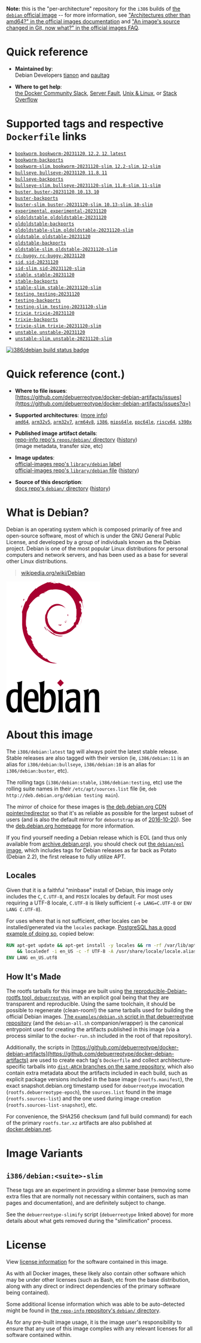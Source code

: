 <!--

********************************************************************************

WARNING:

    DO NOT EDIT "debian/README.md"

    IT IS AUTO-GENERATED

    (from the other files in "debian/" combined with a set of templates)

********************************************************************************

-->

**Note:** this is the "per-architecture" repository for the `i386` builds of [the `debian` official image](https://hub.docker.com/_/debian) -- for more information, see ["Architectures other than amd64?" in the official images documentation](https://github.com/docker-library/official-images#architectures-other-than-amd64) and ["An image's source changed in Git, now what?" in the official images FAQ](https://github.com/docker-library/faq#an-images-source-changed-in-git-now-what).

# Quick reference

-	**Maintained by**:  
	Debian Developers [tianon](https://qa.debian.org/developer.php?login=tianon) and [paultag](https://qa.debian.org/developer.php?login=paultag)

-	**Where to get help**:  
	[the Docker Community Slack](https://dockr.ly/comm-slack), [Server Fault](https://serverfault.com/help/on-topic), [Unix & Linux](https://unix.stackexchange.com/help/on-topic), or [Stack Overflow](https://stackoverflow.com/help/on-topic)

# Supported tags and respective `Dockerfile` links

-	[`bookworm`, `bookworm-20231120`, `12.2`, `12`, `latest`](https://github.com/debuerreotype/docker-debian-artifacts/blob/d6c4fc5e3be61623c7135dd530a80264d74b5c89/bookworm/Dockerfile)
-	[`bookworm-backports`](https://github.com/debuerreotype/docker-debian-artifacts/blob/d6c4fc5e3be61623c7135dd530a80264d74b5c89/bookworm/backports/Dockerfile)
-	[`bookworm-slim`, `bookworm-20231120-slim`, `12.2-slim`, `12-slim`](https://github.com/debuerreotype/docker-debian-artifacts/blob/d6c4fc5e3be61623c7135dd530a80264d74b5c89/bookworm/slim/Dockerfile)
-	[`bullseye`, `bullseye-20231120`, `11.8`, `11`](https://github.com/debuerreotype/docker-debian-artifacts/blob/d6c4fc5e3be61623c7135dd530a80264d74b5c89/bullseye/Dockerfile)
-	[`bullseye-backports`](https://github.com/debuerreotype/docker-debian-artifacts/blob/d6c4fc5e3be61623c7135dd530a80264d74b5c89/bullseye/backports/Dockerfile)
-	[`bullseye-slim`, `bullseye-20231120-slim`, `11.8-slim`, `11-slim`](https://github.com/debuerreotype/docker-debian-artifacts/blob/d6c4fc5e3be61623c7135dd530a80264d74b5c89/bullseye/slim/Dockerfile)
-	[`buster`, `buster-20231120`, `10.13`, `10`](https://github.com/debuerreotype/docker-debian-artifacts/blob/d6c4fc5e3be61623c7135dd530a80264d74b5c89/buster/Dockerfile)
-	[`buster-backports`](https://github.com/debuerreotype/docker-debian-artifacts/blob/d6c4fc5e3be61623c7135dd530a80264d74b5c89/buster/backports/Dockerfile)
-	[`buster-slim`, `buster-20231120-slim`, `10.13-slim`, `10-slim`](https://github.com/debuerreotype/docker-debian-artifacts/blob/d6c4fc5e3be61623c7135dd530a80264d74b5c89/buster/slim/Dockerfile)
-	[`experimental`, `experimental-20231120`](https://github.com/debuerreotype/docker-debian-artifacts/blob/d6c4fc5e3be61623c7135dd530a80264d74b5c89/experimental/Dockerfile)
-	[`oldoldstable`, `oldoldstable-20231120`](https://github.com/debuerreotype/docker-debian-artifacts/blob/d6c4fc5e3be61623c7135dd530a80264d74b5c89/oldoldstable/Dockerfile)
-	[`oldoldstable-backports`](https://github.com/debuerreotype/docker-debian-artifacts/blob/d6c4fc5e3be61623c7135dd530a80264d74b5c89/oldoldstable/backports/Dockerfile)
-	[`oldoldstable-slim`, `oldoldstable-20231120-slim`](https://github.com/debuerreotype/docker-debian-artifacts/blob/d6c4fc5e3be61623c7135dd530a80264d74b5c89/oldoldstable/slim/Dockerfile)
-	[`oldstable`, `oldstable-20231120`](https://github.com/debuerreotype/docker-debian-artifacts/blob/d6c4fc5e3be61623c7135dd530a80264d74b5c89/oldstable/Dockerfile)
-	[`oldstable-backports`](https://github.com/debuerreotype/docker-debian-artifacts/blob/d6c4fc5e3be61623c7135dd530a80264d74b5c89/oldstable/backports/Dockerfile)
-	[`oldstable-slim`, `oldstable-20231120-slim`](https://github.com/debuerreotype/docker-debian-artifacts/blob/d6c4fc5e3be61623c7135dd530a80264d74b5c89/oldstable/slim/Dockerfile)
-	[`rc-buggy`, `rc-buggy-20231120`](https://github.com/debuerreotype/docker-debian-artifacts/blob/d6c4fc5e3be61623c7135dd530a80264d74b5c89/rc-buggy/Dockerfile)
-	[`sid`, `sid-20231120`](https://github.com/debuerreotype/docker-debian-artifacts/blob/d6c4fc5e3be61623c7135dd530a80264d74b5c89/sid/Dockerfile)
-	[`sid-slim`, `sid-20231120-slim`](https://github.com/debuerreotype/docker-debian-artifacts/blob/d6c4fc5e3be61623c7135dd530a80264d74b5c89/sid/slim/Dockerfile)
-	[`stable`, `stable-20231120`](https://github.com/debuerreotype/docker-debian-artifacts/blob/d6c4fc5e3be61623c7135dd530a80264d74b5c89/stable/Dockerfile)
-	[`stable-backports`](https://github.com/debuerreotype/docker-debian-artifacts/blob/d6c4fc5e3be61623c7135dd530a80264d74b5c89/stable/backports/Dockerfile)
-	[`stable-slim`, `stable-20231120-slim`](https://github.com/debuerreotype/docker-debian-artifacts/blob/d6c4fc5e3be61623c7135dd530a80264d74b5c89/stable/slim/Dockerfile)
-	[`testing`, `testing-20231120`](https://github.com/debuerreotype/docker-debian-artifacts/blob/d6c4fc5e3be61623c7135dd530a80264d74b5c89/testing/Dockerfile)
-	[`testing-backports`](https://github.com/debuerreotype/docker-debian-artifacts/blob/d6c4fc5e3be61623c7135dd530a80264d74b5c89/testing/backports/Dockerfile)
-	[`testing-slim`, `testing-20231120-slim`](https://github.com/debuerreotype/docker-debian-artifacts/blob/d6c4fc5e3be61623c7135dd530a80264d74b5c89/testing/slim/Dockerfile)
-	[`trixie`, `trixie-20231120`](https://github.com/debuerreotype/docker-debian-artifacts/blob/d6c4fc5e3be61623c7135dd530a80264d74b5c89/trixie/Dockerfile)
-	[`trixie-backports`](https://github.com/debuerreotype/docker-debian-artifacts/blob/d6c4fc5e3be61623c7135dd530a80264d74b5c89/trixie/backports/Dockerfile)
-	[`trixie-slim`, `trixie-20231120-slim`](https://github.com/debuerreotype/docker-debian-artifacts/blob/d6c4fc5e3be61623c7135dd530a80264d74b5c89/trixie/slim/Dockerfile)
-	[`unstable`, `unstable-20231120`](https://github.com/debuerreotype/docker-debian-artifacts/blob/d6c4fc5e3be61623c7135dd530a80264d74b5c89/unstable/Dockerfile)
-	[`unstable-slim`, `unstable-20231120-slim`](https://github.com/debuerreotype/docker-debian-artifacts/blob/d6c4fc5e3be61623c7135dd530a80264d74b5c89/unstable/slim/Dockerfile)

[![i386/debian build status badge](https://img.shields.io/jenkins/s/https/doi-janky.infosiftr.net/job/multiarch/job/i386/job/debian.svg?label=i386/debian%20%20build%20job)](https://doi-janky.infosiftr.net/job/multiarch/job/i386/job/debian/)

# Quick reference (cont.)

-	**Where to file issues**:  
	[https://github.com/debuerreotype/docker-debian-artifacts/issues](https://github.com/debuerreotype/docker-debian-artifacts/issues?q=)

-	**Supported architectures**: ([more info](https://github.com/docker-library/official-images#architectures-other-than-amd64))  
	[`amd64`](https://hub.docker.com/r/amd64/debian/), [`arm32v5`](https://hub.docker.com/r/arm32v5/debian/), [`arm32v7`](https://hub.docker.com/r/arm32v7/debian/), [`arm64v8`](https://hub.docker.com/r/arm64v8/debian/), [`i386`](https://hub.docker.com/r/i386/debian/), [`mips64le`](https://hub.docker.com/r/mips64le/debian/), [`ppc64le`](https://hub.docker.com/r/ppc64le/debian/), [`riscv64`](https://hub.docker.com/r/riscv64/debian/), [`s390x`](https://hub.docker.com/r/s390x/debian/)

-	**Published image artifact details**:  
	[repo-info repo's `repos/debian/` directory](https://github.com/docker-library/repo-info/blob/master/repos/debian) ([history](https://github.com/docker-library/repo-info/commits/master/repos/debian))  
	(image metadata, transfer size, etc)

-	**Image updates**:  
	[official-images repo's `library/debian` label](https://github.com/docker-library/official-images/issues?q=label%3Alibrary%2Fdebian)  
	[official-images repo's `library/debian` file](https://github.com/docker-library/official-images/blob/master/library/debian) ([history](https://github.com/docker-library/official-images/commits/master/library/debian))

-	**Source of this description**:  
	[docs repo's `debian/` directory](https://github.com/docker-library/docs/tree/master/debian) ([history](https://github.com/docker-library/docs/commits/master/debian))

# What is Debian?

Debian is an operating system which is composed primarily of free and open-source software, most of which is under the GNU General Public License, and developed by a group of individuals known as the Debian project. Debian is one of the most popular Linux distributions for personal computers and network servers, and has been used as a base for several other Linux distributions.

> [wikipedia.org/wiki/Debian](https://en.wikipedia.org/wiki/Debian)

![logo](https://raw.githubusercontent.com/docker-library/docs/b449be7df57e9ed9086bb5821bfb5d6cdc5d67a4/debian/logo.png)

# About this image

The `i386/debian:latest` tag will always point the latest stable release. Stable releases are also tagged with their version (ie, `i386/debian:11` is an alias for `i386/debian:bullseye`, `i386/debian:10` is an alias for `i386/debian:buster`, etc).

The rolling tags (`i386/debian:stable`, `i386/debian:testing`, etc) use the rolling suite names in their `/etc/apt/sources.list` file (ie, `deb http://deb.debian.org/debian testing main`).

The mirror of choice for these images is [the deb.debian.org CDN pointer/redirector](https://deb.debian.org) so that it's as reliable as possible for the largest subset of users (and is also the default mirror for `debootstrap` as of [2016-10-20](https://anonscm.debian.org/cgit/d-i/debootstrap.git/commit/?id=9e8bc60ad1ccf3a25ce7890526b70059f3e770de)). See the [deb.debian.org homepage](https://deb.debian.org) for more information.

If you find yourself needing a Debian release which is EOL (and thus only available from [archive.debian.org](http://archive.debian.org)), you should check out [the `debian/eol` image](https://hub.docker.com/r/debian/eol/), which includes tags for Debian releases as far back as Potato (Debian 2.2), the first release to fully utilize APT.

## Locales

Given that it is a faithful "minbase" install of Debian, this image only includes the `C`, `C.UTF-8`, and `POSIX` locales by default. For most uses requiring a UTF-8 locale, `C.UTF-8` is likely sufficient (`-e LANG=C.UTF-8` or `ENV LANG C.UTF-8`).

For uses where that is not sufficient, other locales can be installed/generated via the `locales` package. [PostgreSQL has a good example of doing so](https://github.com/docker-library/postgres/blob/69bc540ecfffecce72d49fa7e4a46680350037f9/9.6/Dockerfile#L21-L24), copied below:

```dockerfile
RUN apt-get update && apt-get install -y locales && rm -rf /var/lib/apt/lists/* \
	&& localedef -i en_US -c -f UTF-8 -A /usr/share/locale/locale.alias en_US.UTF-8
ENV LANG en_US.utf8
```

## How It's Made

The rootfs tarballs for this image are built using [the reproducible-Debian-rootfs tool, `debuerreotype`](https://github.com/debuerreotype/debuerreotype), with an explicit goal being that they are transparent and reproducible. Using the same toolchain, it should be possible to regenerate (clean-room!) the same tarballs used for building the official Debian images. [The `examples/debian.sh` script in that debuerreotype repository](https://github.com/debuerreotype/debuerreotype/blob/master/examples/debian.sh) (and the `debian-all.sh` companion/wrapper) is the canonical entrypoint used for creating the artifacts published in this image (via a process similar to the `docker-run.sh` included in the root of that repository).

Additionally, the scripts in [https://github.com/debuerreotype/docker-debian-artifacts](https://github.com/debuerreotype/docker-debian-artifacts) are used to create each tag's `Dockerfile` and collect architecture-specific tarballs into [`dist-ARCH` branches on the same repository](https://github.com/debuerreotype/docker-debian-artifacts/branches), which also contain extra metadata about the artifacts included in each build, such as explicit package versions included in the base image (`rootfs.manifest`), the exact snapshot.debian.org timestamp used for `debuerreotype` invocation (`rootfs.debuerreotype-epoch`), the `sources.list` found in the image (`rootfs.sources-list`) and the one used during image creation (`rootfs.sources-list-snapshot`), etc.

For convenience, the SHA256 checksum (and full build command) for each of the primary `rootfs.tar.xz` artifacts are also published at [docker.debian.net](https://docker.debian.net/).

# Image Variants

## `i386/debian:<suite>-slim`

These tags are an experiment in providing a slimmer base (removing some extra files that are normally not necessary within containers, such as man pages and documentation), and are definitely subject to change.

See the `debuerreotype-slimify` script (`debuerreotype` linked above) for more details about what gets removed during the "slimification" process.

# License

View [license information](https://www.debian.org/social_contract#guidelines) for the software contained in this image.

As with all Docker images, these likely also contain other software which may be under other licenses (such as Bash, etc from the base distribution, along with any direct or indirect dependencies of the primary software being contained).

Some additional license information which was able to be auto-detected might be found in [the `repo-info` repository's `debian/` directory](https://github.com/docker-library/repo-info/tree/master/repos/debian).

As for any pre-built image usage, it is the image user's responsibility to ensure that any use of this image complies with any relevant licenses for all software contained within.
